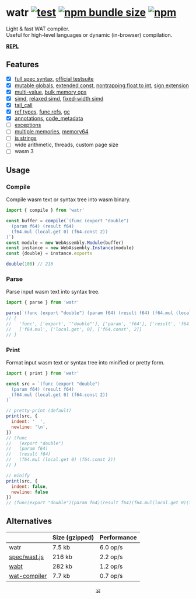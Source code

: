 # watr [![test](https://github.com/audio-lab/watr/actions/workflows/test.js.yml/badge.svg)](https://github.com/audio-lab/watr/actions/workflows/test.js.yml) [![npm bundle size](https://img.shields.io/bundlephobia/minzip/watr/latest?color=brightgreen&label=gzip)](https://bundlephobia.com/package/watr) [![npm](https://img.shields.io/npm/v/watr?color=white)](https://npmjs.org/watr)

Light & fast WAT compiler.<br/>
Useful for high-level languages or dynamic (in-browser) compilation.<br/>

**[REPL](https://dy.github.io/watr/docs/repl)**

## Features

* [x] [full spec syntax](https://webassembly.github.io/spec/core/text/index.html), [official testsuite](https://github.com/WebAssembly/testsuite)
* [x] [mutable globals](https://github.com/WebAssembly/mutable-global), [extended const](https://github.com/WebAssembly/extended-const/blob/main/proposals/extended-const/Overview.md), [nontrapping float to int](https://github.com/WebAssembly/nontrapping-float-to-int-conversions), [sign extension](https://github.com/WebAssembly/sign-extension-ops)
* [x] [multi-value](https://github.com/WebAssembly/spec/blob/master/proposals/multi-value/Overview.md), [bulk memory ops](https://github.com/WebAssembly/bulk-memory-operations/blob/master/proposals/bulk-memory-operations/Overview.md)
* [x] [simd](https://github.com/WebAssembly/simd/blob/master/proposals/simd/SIMD.md), [relaxed simd](https://github.com/WebAssembly/relaxed-simd), [fixed-width simd](https://github.com/WebAssembly/simd/blob/master/proposals/simd/SIMD.md)
* [x] [tail_call](https://github.com/WebAssembly/tail-call)
* [x] [ref types](https://github.com/WebAssembly/reference-types/blob/master/proposals/reference-types/Overview.md), [func refs](https://github.com/WebAssembly/function-references/blob/main/proposals/function-references/Overview.md), [gc](https://github.com/WebAssembly/gc)
* [x] [annotations](https://github.com/WebAssembly/annotations), [code_metadata](https://github.com/WebAssembly/tool-conventions/blob/main/CodeMetadata.md)
* [ ] [exceptions](https://github.com/WebAssembly/exception-handling)
* [ ] [multiple memories](https://github.com/WebAssembly/multi-memory/blob/master/proposals/multi-memory/Overview.md), [memory64](https://github.com/WebAssembly/memory64)
* [ ] [js strings](https://github.com/WebAssembly/js-string-builtins/blob/main/proposals/js-string-builtins/Overview.md)
* [ ] wide arithmetic, threads, custom page size
* [ ] wasm 3

## Usage

### Compile

Compile wasm text or syntax tree into wasm binary.

```js
import { compile } from 'watr'

const buffer = compile(`(func (export "double")
  (param f64) (result f64)
  (f64.mul (local.get 0) (f64.const 2))
)`)
const module = new WebAssembly.Module(buffer)
const instance = new WebAssembly.Instance(module)
const {double} = instance.exports

double(108) // 216
```

### Parse

Parse input wasm text into syntax tree.

```js
import { parse } from 'watr'

parse(`(func (export "double") (param f64) (result f64) (f64.mul (local.get 0) (f64.const 2)))`)
// [
//   'func', ['export', '"double"'], ['param', 'f64'], ['result', 'f64'],
//   ['f64.mul', ['local.get', 0], ['f64.const', 2]]
// ]
```

### Print

Format input wasm text or syntax tree into minified or pretty form.

```js
import { print } from 'watr'

const src = `(func (export "double")
  (param f64) (result f64)
  (f64.mul (local.get 0) (f64.const 2))
)`

// pretty-print (default)
print(src, {
  indent: '  ',
  newline: '\n',
})
// (func
//   (export "double")
//   (param f64)
//   (result f64)
//   (f64.mul (local.get 0) (f64.const 2))
// )

// minify
print(src, {
  indent: false,
  newline: false
})
// (func(export "double")(param f64)(result f64)(f64.mul(local.get 0)(f64.const 2)))
```

<!-- See [REPL](https://audio-lab.github.io/watr/repl.html).-->

## Alternatives

&nbsp; | Size (gzipped) | Performance
---|---|---
watr | 7.5 kb | 6.0 op/s
[spec/wast.js](https://github.com/WebAssembly/spec/tree/main/interpreter#javascript-library) | 216 kb | 2.2 op/s
[wabt](https://github.com/WebAssembly/wabt) | 282 kb | 1.2 op/s
[wat-compiler](https://github.com/stagas/wat-compiler) | 7.7 kb | 0.7 op/s

<!--
## Projects using watr

* [piezo](https://github.com/audio-lab/piezo) – audio processing language
-->

<!--
## Useful links

* [watlings](https://github.com/EmNudge/watlings) – learn Wasm text by examples.
* [MDN: control flow](https://developer.mozilla.org/en-US/docs/WebAssembly/Reference/Control_flow)
* [WASM reference manual](https://github.com/sunfishcode/wasm-reference-manual/blob/master/WebAssembly.md#loop)
* [WASM binary encoding](https://github.com/WebAssembly/design/blob/main/BinaryEncoding.md)
-->

<p align=center><a href="https://github.com/krsnzd/license/">🕉</a></p>
